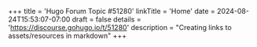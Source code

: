 +++
title = 'Hugo Forum Topic #51280'
linkTitle = 'Home'
date = 2024-08-24T15:53:07-07:00
draft = false
details = 'https://discourse.gohugo.io/t/51280'
description = "Creating links to assets/resources in markdown"
+++
